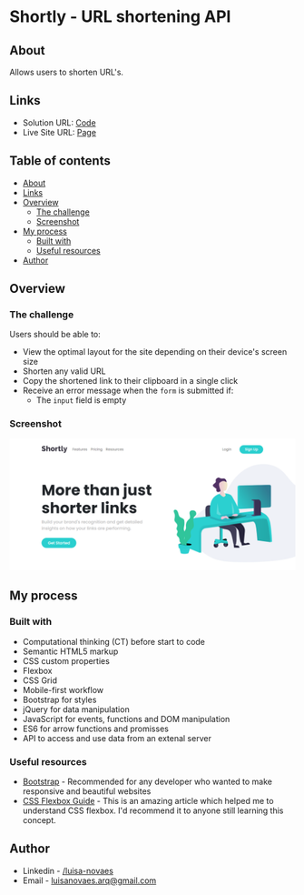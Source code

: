 # Shortly - URL shortening API

## About
Allows users to shorten URL's. 

## Links
- Solution URL: [Code](https://github.com/luisacmn/URL-Shortner/tree/luisacmn-patch-1)
- Live Site URL: [Page](https://luisacmn.github.io/URL-Shortner/)

## Table of contents
- [About](#about)
- [Links](#links)
- [Overview](#overview)
  - [The challenge](#the-challenge)
  - [Screenshot](#screenshot)
- [My process](#my-process)
  - [Built with](#built-with)
  - [Useful resources](#useful-resources)
- [Author](#author)


## Overview

### The challenge

Users should be able to:

- View the optimal layout for the site depending on their device's screen size
- Shorten any valid URL
- Copy the shortened link to their clipboard in a single click
- Receive an error message when the `form` is submitted if:
  - The `input` field is empty

### Screenshot

![](./screenshot.png)


## My process

### Built with
- Computational thinking (CT) before start to code
- Semantic HTML5 markup
- CSS custom properties
- Flexbox
- CSS Grid
- Mobile-first workflow
- Bootstrap for styles
- jQuery for data manipulation
- JavaScript for events, functions and DOM manipulation
- ES6 for arrow functions and promisses
- API to access and use data from an extenal server


### Useful resources

- [Bootstrap](https://getbootstrap.com/) - Recommended for any developer who wanted to make responsive and beautiful websites
- [CSS Flexbox Guide](https://css-tricks.com/snippets/css/a-guide-to-flexbox/) - This is an amazing article which helped me to understand CSS flexbox. I'd recommend it to anyone still learning this concept.

## Author

- Linkedin - [/luisa-novaes](https://www.linkedin.com/in/luisa-novaes/)
- Email - luisanovaes.arq@gmail.com

